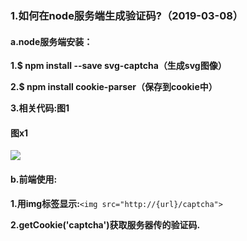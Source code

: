 ### **1.如何在node服务端生成验证码?（2019-03-08）**

#### **a.node服务端安装：**

**1.$ npm install --save svg-captcha（生成svg图像）**

**2.$ npm install cookie-parser（保存到cookie中）**

**3.相关代码:图1**

#### 图x1

![](/assets/图1.png)

#### **b.前端使用:**

**1.用img标签显示:**`<img src="http://{url}/captcha">`

**2.getCookie\('captcha'\)获取服务器传的验证码.**

